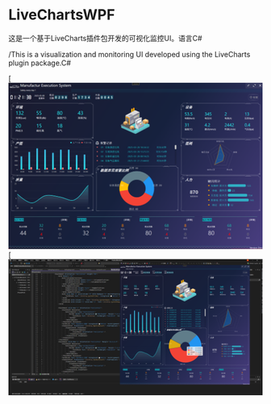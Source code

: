 # LiveChartsWPF
这是一个基于LiveCharts插件包开发的可视化监控UI。语言C#


/This is a visualization and monitoring UI developed using the LiveCharts plugin package.C#

[![image](https://github.com/junhaoceng/LiveChartsWPF/blob/main/Image/1.png)
[![image](https://github.com/junhaoceng/LiveChartsWPF/blob/main/Image/2.png)
